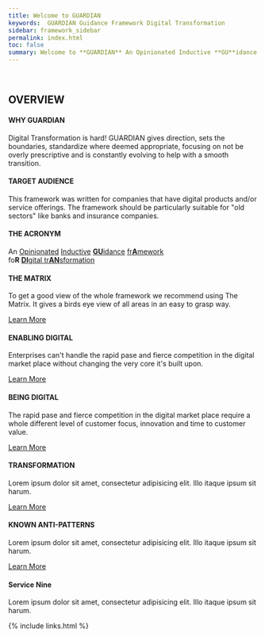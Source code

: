```yaml
---
title: Welcome to GUARDIAN
keywords:  GUARDIAN Guidance Framework Digital Transformation
sidebar: framework_sidebar
permalink: index.html
toc: false
summary: Welcome to **GUARDIAN** An Opinionated Inductive **GU**idance fr**A**mework fo**R** **DI**gital tr**AN**sformation.
---
```

<br>
<!-- Service List -->
<!-- The circle icons use Font Awesome's stacked icon classes. For more information, visit http://fontawesome.io/examples/ -->
<div class="row">
    <div class="col-lg-12">
        <h2 class="page-header">OVERVIEW</h2>
    </div>
    <div class="col-md-4">
        <div class="media">
            <div class="pull-left">
                <span class="fa-stack fa-2x">
                      <i class="fa fa-circle fa-stack-2x text-primary" style="color:#347DBE"></i>
                      <i class="fa fa-dot-circle-o fa-stack-1x fa-inverse"></i>
                </span>
            </div>
            <div class="media-body">
                <h4 class="media-heading">WHY GUARDIAN</h4>
                <p>Digital Transformation is hard! GUARDIAN gives direction, sets the boundaries, standardize where deemed appropriate, focusing on not be overly prescriptive and is constantly evolving to help with a smooth transition.</p>
            </div>
        </div>
        <div class="media">
            <div class="pull-left">
                <span class="fa-stack fa-2x">
                      <i class="fa fa-circle fa-stack-2x text-primary" style="color:#347DBE"></i>
                      <i class="fa fa-bank fa-stack-1x fa-inverse"></i>
                </span>
            </div>
            <div class="media-body">
                <h4 class="media-heading">TARGET AUDIENCE</h4>
                <p>This framework was written for companies that have digital products and/or service offerings. The framework should be particularly suitable for "old sectors" like banks and insurance companies.</p>
            </div>
        </div>
        <div class="media">
            <div class="pull-left">
                <span class="fa-stack fa-2x">
                      <i class="fa fa-circle fa-stack-2x text-primary" style="color:#347DBE"></i>
                      <i class="fa fa-bank fa-stack-1x fa-inverse"></i>
                </span>
            </div>
            <div class="media-body">
                <h4 class="media-heading">THE ACRONYM</h4>
                <p>An
                <a href="http://www.urbandictionary.com/define.php?term=Opinionated" title=" ">Opinionated</a>
                <a href="https://en.wikipedia.org/wiki/Inductive_reasoning" title=" ">Inductive</a>   
                <a href="http://www.merriam-webster.com/dictionary/guidance" title=" "><b>GU</b>idance</a>
                <a href="http://www.merriam-webster.com/dictionary/framework" title=" ">fr<b>A</b>mework</a>
                <br>fo<b>R</b>
                <a href="https://en.wikipedia.org/wiki/Digital_transformation" title=" "><b>DI</b>gital tr<b>AN</b>sformation</a>                 
                </p>
            </div>
        </div>       
    </div>
    <div class="col-md-4">
        <div class="media">
            <div class="pull-left">
                <span class="fa-stack fa-2x">
                      <i class="fa fa-circle fa-stack-2x text-primary" style="color:#347DBE"></i>
                      <i class="fa fa-th fa-stack-1x fa-inverse"></i>
                </span>
            </div>
            <div class="media-body">
                <h4 class="media-heading">THE MATRIX</h4>
                <p>To get a good view of the whole framework we recommend using The Matrix. It gives a birds eye view of all areas in an easy to grasp way.</p>
                <a href="#" class="btn-xs btn-primary">Learn More</a>
            </div>
        </div>
        <div class="media">
            <div class="pull-left">
                <span class="fa-stack fa-2x">
                      <i class="fa fa-circle fa-stack-2x text-primary" style="color:#347DBE"></i>
                      <i class="fa fa-compass fa-stack-1x fa-inverse"></i>
                </span>
            </div>
            <div class="media-body">
                <h4 class="media-heading">ENABLING DIGITAL</h4>
                <p>Enterprises can't handle the rapid pase and fierce competition in the digital market place without changing the very core it's built upon.</p>
                <a href="enabling-digital.html" class="btn-xs btn-primary">Learn More</a>
            </div>
        </div>
        <div class="media">
            <div class="pull-left">
                <span class="fa-stack fa-2x">
                      <i class="fa fa-circle fa-stack-2x text-primary" style="color:#347DBE"></i>
                      <i class="fa fa-cubes fa-stack-1x fa-inverse"></i>
                </span>
            </div>
            <div class="media-body">
                <h4 class="media-heading">BEING DIGITAL</h4>
                <p>The rapid pase and fierce competition in the digital market place require a whole different level of customer focus, innovation and time to customer value.</p>
                <a href="being-digital.html" class="btn-xs btn-primary">Learn More</a>
            </div>
        </div>            
    </div>
    <div class="col-md-4">
        <div class="media">
            <div class="pull-left">
                <span class="fa-stack fa-2x">
                      <i class="fa fa-circle fa-stack-2x text-primary" style="color:#347DBE"></i>
                      <i class="fa fa-bomb fa-stack-1x fa-inverse"></i>
                </span>
            </div>
            <div class="media-body">
                <h4 class="media-heading">TRANSFORMATION</h4>
                <p>Lorem ipsum dolor sit amet, consectetur adipisicing elit. Illo itaque ipsum sit harum.</p>
                <a href="#" class="btn-xs btn-primary">Learn More</a>
            </div>
        </div>    
        <div class="media">
            <div class="pull-left">
                <span class="fa-stack fa-2x">
                      <i class="fa fa-circle fa-stack-2x text-primary" style="color:#347DBE"></i>
                      <i class="fa fa-space-shuttle fa-stack-1x fa-inverse"></i>
                </span>
            </div>
            <div class="media-body">
                <h4 class="media-heading">KNOWN ANTI-PATTERNS</h4>
                <p>Lorem ipsum dolor sit amet, consectetur adipisicing elit. Illo itaque ipsum sit harum.</p>
                <a href="anti-patterns.html" class="btn-xs btn-primary">Learn More</a>                
            </div>
        </div>
        <div class="media">
            <div class="pull-left">
                <span class="fa-stack fa-2x">
                      <i class="fa fa-circle fa-stack-2x text-primary" style="color:#347DBE"></i>
                      <i class="fa fa-recycle fa-stack-1x fa-inverse"></i>
                </span>
            </div>
            <div class="media-body">
                <h4 class="media-heading">Service Nine</h4>
                <p>Lorem ipsum dolor sit amet, consectetur adipisicing elit. Illo itaque ipsum sit harum.</p>
            </div>
        </div>
    </div>
</div>

{% include links.html %}
